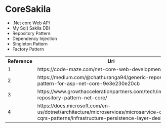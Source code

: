 # CoreSakila
<ul>
  <li>
.Net core Web API
  </li>
  <li>
    My Sql( Sakila DB)
  </li>
  <li>
    Repository Pattern
  </li>
  <li>
    Dependency Injection
  </li>
  <li>
    Singleton Pattern
  </li>
  <li>
    Factory Pattern
  </li>
  </ul>

<Table>
  <tr>
  <th> Reference</th>
  <th> Url</th>
  </tr>
  <tr>
    <td>
      1
   </td>   
    <td>
      https://code-maze.com/net-core-web-development-part4
  </td>
  </tr>
   <tr>
    <td>
      2
   </td> 
    <td>
    https://medium.com/@chathuranga94/generic-repository-pattern-for-asp-net-core-9e3e230e20cb
  </td>
  </tr>
   <tr>
    <td>
      3
   </td>
    <td>
   https://www.growthaccelerationpartners.com/tech/implement-repository-pattern-net-core/
  </td>
  </tr>
   <tr>
    <td>
      4
   </td>
    <td>
   https://docs.microsoft.com/en-us/dotnet/architecture/microservices/microservice-ddd-cqrs-patterns/infrastructure-persistence-layer-design

  </td>
  </tr>
  </table>

 


